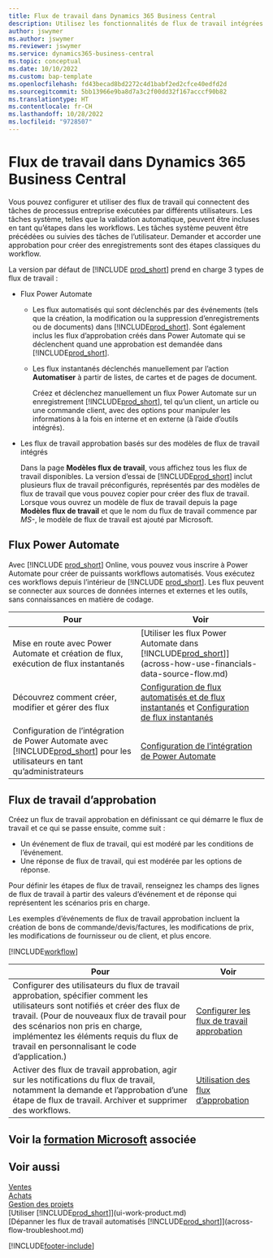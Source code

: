 ```yaml
---
title: Flux de travail dans Dynamics 365 Business Central
description: Utilisez les fonctionnalités de flux de travail intégrées pour configurer des flux de travail approbation afin de compléter les flux de travail automatisés basés sur Power Automate. Vous pouvez configurer des étapes pour affecter des tâches à différentes personnes dans le cadre des différentes tâches de processus métier.
author: jswymer
ms.author: jswymer
ms.reviewer: jswymer
ms.service: dynamics365-business-central
ms.topic: conceptual
ms.date: 10/10/2022
ms.custom: bap-template
ms.openlocfilehash: fd43becad8bd2272c4d1babf2ed2cfce40edfd2d
ms.sourcegitcommit: 5bb13966e9ba8d7a3c2f00dd32f167acccf90b82
ms.translationtype: HT
ms.contentlocale: fr-CH
ms.lasthandoff: 10/28/2022
ms.locfileid: "9728507"
---
```

# <a name="workflows-in-dynamics-365-business-central"></a>Flux de travail dans Dynamics 365 Business Central

Vous pouvez configurer et utiliser des flux de travail qui connectent des tâches de processus entreprise exécutées par différents utilisateurs. Les tâches système, telles que la validation automatique, peuvent être incluses en tant qu’étapes dans les workflows. Les tâches système peuvent être précédées ou suivies des tâches de l’utilisateur. Demander et accorder une approbation pour créer des enregistrements sont des étapes classiques du workflow.

La version par défaut de [!INCLUDE [prod_short](includes/prod_short.md)] prend en charge 3 types de flux de travail :
  
* Flux Power Automate

  * Les flux automatisés qui sont déclenchés par des événements (tels que la création, la modification ou la suppression d’enregistrements ou de documents) dans [!INCLUDE[prod_short](includes/prod_short.md)]. Sont également inclus les flux d’approbation créés dans Power Automate qui se déclenchent quand une approbation est demandée dans [!INCLUDE[prod_short](includes/prod_short.md)].
  * Les flux instantanés déclenchés manuellement par l’action **Automatiser** à partir de listes, de cartes et de pages de document.

    Créez et déclenchez manuellement un flux Power Automate sur un enregistrement [!INCLUDE[prod_short](includes/prod_short.md)], tel qu’un client, un article ou une commande client, avec des options pour manipuler les informations à la fois en interne et en externe (à l’aide d’outils intégrés).

* Les flux de travail approbation basés sur des modèles de flux de travail intégrés

  Dans la page **Modèles flux de travail**, vous affichez tous les flux de travail disponibles. La version d’essai de [!INCLUDE[prod_short](includes/prod_short.md)] inclut plusieurs flux de travail préconfigurés, représentés par des modèles de flux de travail que vous pouvez copier pour créer des flux de travail. Lorsque vous ouvrez un modèle de flux de travail depuis la page **Modèles flux de travail** et que le nom du flux de travail commence par *MS-*, le modèle de flux de travail est ajouté par Microsoft.

## <a name="power-automate-flows"></a>Flux Power Automate

Avec [!INCLUDE [prod_short](includes/prod_short.md)] Online, vous pouvez vous inscrire à Power Automate pour créer de puissants workflows automatisés. Vous exécutez ces workflows depuis l’intérieur de [!INCLUDE [prod_short](includes/prod_short.md)]. Les flux peuvent se connecter aux sources de données internes et externes et les outils, sans connaissances en matière de codage.

|**Pour** |**Voir**|
|-------|-------|
|Mise en route avec Power Automate et création de flux, exécution de flux instantanés|[Utiliser les flux Power Automate dans [!INCLUDE[prod_short](includes/prod_short.md)]](across-how-use-financials-data-source-flow.md)|
|Découvrez comment créer, modifier et gérer des flux|[Configuration de flux automatisés et de flux instantanés](/dynamics365/business-central/dev-itpro/powerplatform/automate-workflows) et [Configuration de flux instantanés](/dynamics365/business-central/dev-itpro/powerplatform/instant-flows)|
|Configuration de l’intégration de Power Automate avec [!INCLUDE[prod_short](includes/prod_short.md)] pour les utilisateurs en tant qu’administrateurs|[Configuration de l’intégration de Power Automate](/dynamics365/business-central/dev-itpro/powerplatform/power-automate-setup)|

## <a name="approval-workflows"></a>Flux de travail d’approbation

Créez un flux de travail approbation en définissant ce qui démarre le flux de travail et ce qui se passe ensuite, comme suit :

* Un événement de flux de travail, qui est modéré par les conditions de l’événement.
* Une réponse de flux de travail, qui est modérée par les options de réponse.

Pour définir les étapes de flux de travail, renseignez les champs des lignes de flux de travail à partir des valeurs d’événement et de réponse qui représentent les scénarios pris en charge.

Les exemples d’événements de flux de travail approbation incluent la création de bons de commande/devis/factures, les modifications de prix, les modifications de fournisseur ou de client, et plus encore.

[!INCLUDE[workflow](includes/workflow.md)]

| **Pour** | **Voir** |
|--|--|
| Configurer des utilisateurs du flux de travail approbation, spécifier comment les utilisateurs sont notifiés et créer des flux de travail. (Pour de nouveaux flux de travail pour des scénarios non pris en charge, implémentez les éléments requis du flux de travail en personnalisant le code d’application.) | [Configurer les flux de travail approbation](across-set-up-workflows.md) |
| Activer des flux de travail approbation, agir sur les notifications du flux de travail, notamment la demande et l’approbation d’une étape de flux de travail. Archiver et supprimer des workflows. | [Utilisation des flux d’approbation](across-use-workflows.md) |

<!--
| Integrate company data with Power Automate workflows, using both internal and external sources and events to create and automate tasks or workflows. | [Use Power Automate Flows in [!INCLUDE[prod_short](includes/prod_short.md)]](across-how-use-financials-data-source-flow.md) |-->

## <a name="see-related-microsoft-training"></a>Voir la [formation Microsoft](/training/modules/create-workflows/) associée

## <a name="see-also"></a>Voir aussi

[Ventes](sales-manage-sales.md)  
[Achats](purchasing-manage-purchasing.md)  
[Gestion des projets](projects-manage-projects.md)  
[Utiliser [!INCLUDE[prod_short](includes/prod_short.md)]](ui-work-product.md)  
[Dépanner les flux de travail automatisés [!INCLUDE[prod_short](includes/prod_short.md)]](across-flow-troubleshoot.md)  


[!INCLUDE[footer-include](includes/footer-banner.md)]

